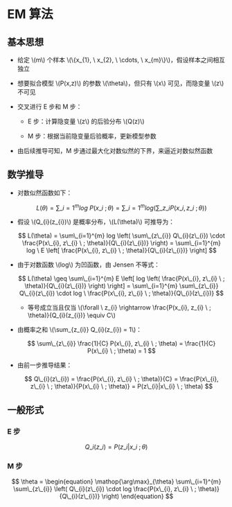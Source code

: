 <script type="text/javascript" src="http://cdn.mathjax.org/mathjax/latest/MathJax.js?config=default"></script>

# EM 算法

## 基本思想

- 给定 \\(m\\) 个样本 \\(\\{x\_{1}, \ x\_{2}, \ \cdots, \ x\_{m}\\}\\)，假设样本之间相互独立

- 想要拟合模型 \\(P(x,z)\\) 的参数 \\(\theta\\)，但只有 \\(x\\) 可见，而隐变量 \\(z\\) 不可见

- 交叉进行 E 步和 M 步：

	- E 步：计算隐变量 \\(z\\) 的后验分布 \\(Q(z)\\)

	- M 步：根据当前隐变量后验概率，更新模型参数

- 由后续推导可知，M 步通过最大化对数似然的下界，来逼近对数似然函数

## 数学推导

- 对数似然函数如下：

	$$ L(\theta) = \sum\_{i=1}^{m} log \ P(x\_{i} \ ; \theta) = \sum\_{i=1}^{m} log \left( \sum\_{z\_{i}} P(x\_{i}, z\_{i} \ ; \theta)\right) $$

- 假设 \\(Q\_{i}(z\_{i})\\) 是概率分布，\\(L(\theta)\\) 可推导为：

	$$ L(\theta) = \sum\_{i=1}^{m} log \left( \sum\_{z\_{i}} Q\_{i}(z\_{i}) \cdot \frac{P(x\_{i}, z\_{i} \ ; \theta)}{Q\_{i}(z\_{i})} \right) = \sum\_{i=1}^{m} log \ E \left[ \frac{P(x\_{i}, z\_{i} \ ; \theta)}{Q\_{i}(z\_{i})} \right] $$

- 由于对数函数 \\(log\\) 为凹函数，由 Jensen 不等式：

	$$ L(\theta) \geq \sum\_{i=1}^{m} E \left[ log \left( \frac{P(x\_{i}, z\_{i} \ ; \theta)}{Q\_{i}(z\_{i})} \right) \right] = \sum\_{i=1}^{m} \sum\_{z\_{i}} Q\_{i}(z\_{i}) \cdot log \ \frac{P(x\_{i}, z\_{i} \ ; \theta)}{Q\_{i}(z\_{i})} $$

	- 等号成立当且仅当 \\(\forall \ z\_{i} \rightarrow \frac{P(x\_{i}, z\_{i} \ ; \theta)}{Q\_{i}(z\_{i})} \equiv C\\)

- 由概率之和 \\(\sum\_{z\_{i}} Q\_{i}(z\_{i}) = 1\\)：

	$$ \sum\_{z\_{i}} \frac{1}{C} P(x\_{i}, z\_{i} \ ; \theta) = \frac{1}{C} P(x\_{i} \ ; \theta) = 1 $$

- 由前一步推导结果：

	$$ Q\_{i}(z\_{i}) = \frac{P(x\_{i}, z\_{i} \ ; \theta)}{C} = \frac{P(x\_{i}, z\_{i} \ ; \theta)}{P(x\_{i} \ ; \theta)} = P(z\_{i}|x\_{i} \ ; \theta) $$

## 一般形式

### E 步

$$ Q\_{i}(z\_{i}) = P(z\_{i}|x\_{i} \ ; \theta) $$

### M 步

$$ \theta = \begin{equation} \mathop{\arg\max}_{\theta} \sum\_{i=1}^{m} \sum\_{z\_{i}} \left( Q\_{i}(z\_{i}) \cdot log \frac{P(x\_{i}, z\_{i} \ ; \theta)}{Q\_{i}(z\_{i})} \right) \end{equation} $$